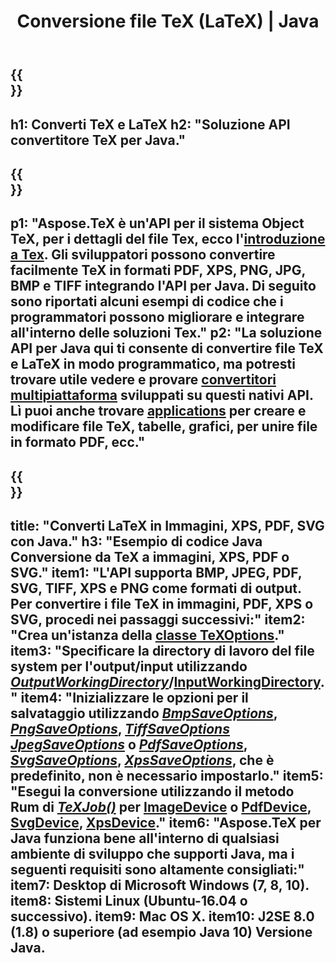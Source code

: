 ﻿---
translation: true
template: /_templates/_conversion-java.md
title: Conversione file TeX (LaTeX) | Java
url: /java/conversion/
description: Soluzione API Java di conversione TeX(LaTeX). Converti file LaTeX in PDF, XPS e immagini inclusi PNG, JPEG, TIFF, BMP con poche righe di codice Java.
keywords: tex conversion api java, tex converter java integra
family: tex
platformtag: cpp
feature: conversion
---

{{<section banner>}}
---
h1: Converti TeX e LaTeX
h2: "Soluzione API convertitore TeX per Java."
---

{{<section overview>}}
---
p1: "Aspose.TeX è un'API per il sistema Object TeX, per i dettagli del file Tex, ecco l'[introduzione a Tex](https://docs.aspose.com/tex/cpp/what-is-tex/). Gli sviluppatori possono convertire facilmente TeX in formati PDF, XPS, PNG, JPG, BMP e TIFF integrando l'API per Java. Di seguito sono riportati alcuni esempi di codice che i programmatori possono migliorare e integrare all'interno delle soluzioni Tex."
p2: "La soluzione API per Java qui ti consente di convertire file TeX e LaTeX in modo programmatico, ma potresti trovare utile vedere e provare [convertitori multipiattaforma](https://products.aspose.app/tex/conversion) sviluppati su questi nativi API. Lì puoi anche trovare [applications](https://products.aspose.app/tex/applications) per creare e modificare file TeX, tabelle, grafici, per unire file in formato PDF, ecc."
---

{{<section feature1>}}
---
title: "Converti LaTeX in Immagini, XPS, PDF, SVG con Java."
h3: "Esempio di codice Java Conversione da TeX a immagini, XPS, PDF o SVG."
item1: "L'API supporta BMP, JPEG, PDF, SVG, TIFF, XPS e PNG come formati di output. Per convertire i file TeX in immagini, PDF, XPS o SVG, procedi nei passaggi successivi:"
item2: "Crea un'istanza della [classe TeXOptions](https://reference.aspose.com/tex/java/com.aspose.tex/texoptions)."
item3: "Specificare la directory di lavoro del file system per l'output/input utilizzando [*OutputWorkingDirectory*](https://reference.aspose.com/tex/java/com.aspose.tex/TeXOptions#setOutputWorkingDirectory-com.aspose.tex.IOutputWorkingDirectory-)/[InputWorkingDirectory](https://reference.aspose.com/tex/java/com.aspose.tex/TeXOptions#setInputWorkingDirectory-com.aspose.tex.IInputWorkingDirectory-)."
item4: "Inizializzare le opzioni per il salvataggio utilizzando [*BmpSaveOptions*](https://reference.aspose.com/tex/java/com.aspose.tex.rendering/BmpSaveOptions), [*PngSaveOptions*](https://reference.aspose.com/tex/java/com.aspose.tex.rendering/PngSaveOptions), [*TiffSaveOptions*](https://reference.aspose.com/tex/java/com.aspose.tex.rendering/TiffSaveOptions) [*JpegSaveOptions*](https://reference.aspose.com/tex/java/com.aspose.tex.rendering/JpegSaveOptions) o [*PdfSaveOptions*](https://reference.aspose.com/tex/java/com.aspose.tex.rendering/PdfSaveOptions), [*SvgSaveOptions*](https://reference.aspose.com/tex/java/com.aspose.tex.rendering/SvgSaveOptions), [*XpsSaveOptions*](https://reference.aspose.com/tex/java/com.aspose.tex.rendering/XpsSaveOptions), che è predefinito, non è necessario impostarlo."
item5: "Esegui la conversione utilizzando il metodo Rum di [*TeXJob()*](https://reference.aspose.com/tex/java/com.aspose.tex/TeXJob) per [ImageDevice](https://reference.aspose.com/tex/java/com.aspose.tex.rendering/ImageDevice) o [PdfDevice](https://reference.aspose.com/tex/java/com.aspose.tex.rendering/PdfDevice), [SvgDevice](https://reference.aspose.com/tex/java/com.aspose.tex.rendering/SvgDevice), [XpsDevice](https://reference.aspose.com/tex/java/com.aspose.tex.rendering/DispositivoXP)."
item6: "Aspose.TeX per Java funziona bene all'interno di qualsiasi ambiente di sviluppo che supporti Java, ma i seguenti requisiti sono altamente consigliati:"
item7: Desktop di Microsoft Windows (7, 8, 10).
item8: Sistemi Linux (Ubuntu-16.04 o successivo).
item9: Mac OS X.
item10: J2SE 8.0 (1.8) o superiore (ad esempio Java 10) Versione Java.
---

